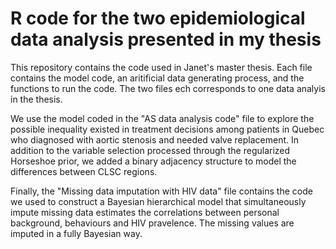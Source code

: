 # R code for the two epidemiological data analysis presented in my thesis

This repository contains the code used in Janet's master thesis. Each file contains the model code, an aritificial data generating process, and the functions to run the code. The two files ech corresponds to one data analyis in the thesis.

We use the model coded in the "AS data analysis code" file to explore the possible inequality existed in treatment decisions among patients in Quebec who diagnosed with aortic stenosis and needed valve replacement. In addition to the variable selection processed through the regularized Horseshoe prior, we added a binary adjacency structure to model the differences between CLSC regions.

Finally, the "Missing data imputation with HIV data" file contains the code we used to construct a Bayesian hierarchical model that simultaneously impute missing data estimates the correlations between personal background, behaviours and HIV pravelence. The missing values are imputed in a fully Bayesian way.
